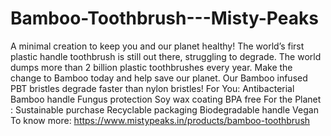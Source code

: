 # Bamboo-Toothbrush---Misty-Peaks
A minimal creation to keep you and our planet healthy!   The world’s first plastic handle toothbrush is still out there, struggling to degrade. The world dumps more than 2 billion plastic toothbrushes every year. Make the change to Bamboo today and help save our planet. Our Bamboo infused PBT bristles degrade faster than nylon bristles!  For You:  Antibacterial Bamboo handle Fungus protection Soy wax coating BPA free For the Planet :   Sustainable purchase Recyclable packaging Biodegradable handle Vegan To know more: https://www.mistypeaks.in/products/bamboo-toothbrush
